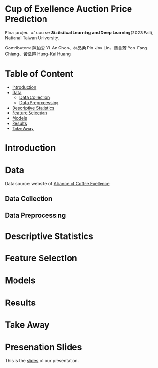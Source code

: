 # Cup of Exellence Auction Price Prediction
Final project of course **Statistical Learning and Deep Learning**(2023 Fall), National Taiwan University.

Contributers: 陳怡安 Yi-An Chen、林品柔 Pin-Jou Lin、簡言芳 Yen-Fang Chiang、黃泓愷 Hung-Kai Huang

# Table of Content
- [Introduction](#introduction)
- [Data](#data)
  - [Data Collection](#data-collection)
  - [Data Preprocessing](#data-preprocessing)
- [Descriptive Statistics](#descriptive-statistics)
- [Feature Selection](#feature-selection)
- [Models](#model)
- [Results](#results)
- [Take Away](#take-away)

# Introduction
# Data
Data source: website of [Alliance of Coffee Exellence](https://allianceforcoffeeexcellence.org/competition-auction-results/)
## Data Collection
## Data Preprocessing
# Descriptive Statistics
# Feature Selection
# Models
# Results
# Take Away
# Presenation Slides
This is the [slides](https://github.com/yianc2001/COE-Auction-Prediction/blob/main/SLDL%20final.pdf) of our presentation.


